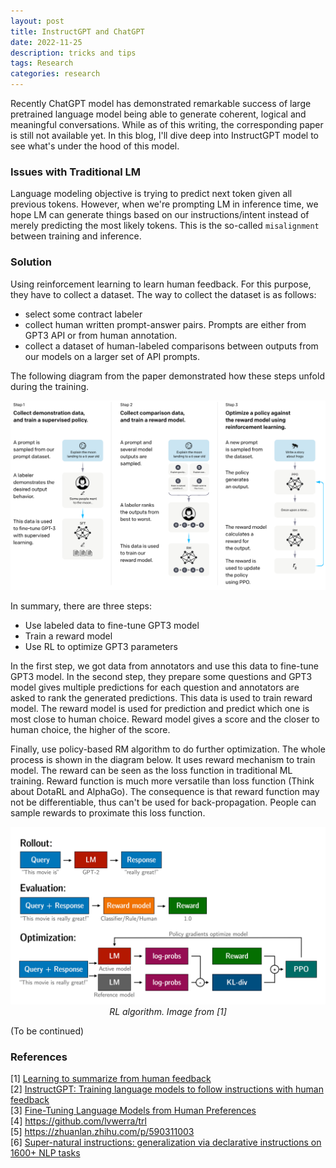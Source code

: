 ```yaml
---
layout: post
title: InstructGPT and ChatGPT
date: 2022-11-25
description: tricks and tips
tags: Research
categories: research
---
```

Recently ChatGPT model has demonstrated remarkable success of large pretrained language model being able to generate coherent, logical and meaningful conversations. While as of this writing, the corresponding paper is still not available yet. In this blog, I'll dive deep into InstructGPT model to see what's under the hood of this model. 
### Issues with Traditional LM
Language modeling objective is trying to predict next token given all previous tokens. However, when we're prompting LM in inference time, we hope LM can generate things based on our instructions/intent instead of merely predicting the most likely tokens. This is the so-called `misalignment` between training and inference. 

### Solution
Using reinforcement learning to learn human feedback. For this purpose, they have to collect a dataset. The way to collect the dataset is as follows: 
- select some contract labeler
- collect human written prompt-answer pairs. Prompts are either from GPT3 API or from human annotation.
- collect a dataset of human-labeled comparisons between outputs from our models on a larger set of API prompts.

The following diagram from the paper demonstrated how these steps unfold during the training. 
<p align="center">
    <img alt="make it parse" src="/assets/img/instructgpt.png" width="800"/>
    <br>
</p>

In summary, there are three steps: 
- Use labeled data to fine-tune GPT3 model
- Train a reward model
- Use RL to optimize GPT3 parameters

In the first step, we got data from annotators and use this data to fine-tune GPT3 model. In the second step, they prepare some questions and GPT3 model gives multiple predictions for each question and annotators are asked to rank the generated predictions. This data is used to train reward model. The reward model is used for prediction and predict which one is most close to human choice. Reward model gives a score and the closer to human choice, the higher of the score. 

Finally, use policy-based RM algorithm to do further optimization. The whole process is shown in the diagram below. It uses reward mechanism to train model. The reward can be seen as the loss function in traditional ML training. Reward function is much more versatile than loss function (Think about DotaRL and AlphaGo). The consequence is that reward function may not be differentiable, thus can't be used for back-propagation. People can sample rewards to proximate this loss function.

<p align="center">
    <img alt="rl" src="/assets/img/lm_rl.png" width="800"/>
    <br>
    <em>RL algorithm. Image from [1]</em>
    <br>
</p>

(To be continued)




### References
[1] [Learning to summarize from human feedback](https://arxiv.org/pdf/2009.01325.pdf) <br>
[2] [InstructGPT: Training language models to follow instructions with human feedback](https://arxiv.org/abs/2203.02155) <br>
[3] [Fine-Tuning Language Models from Human Preferences](https://arxiv.org/pdf/1909.08593.pdf) <br>
[4] https://github.com/lvwerra/trl  <br>
[5] https://zhuanlan.zhihu.com/p/590311003  <br>
[6] [Super-natural instructions: generalization via declarative instructions on 1600+ NLP tasks](https://arxiv.org/abs/2204.07705)
